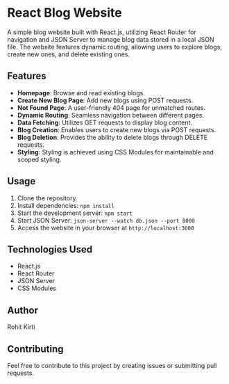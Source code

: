 # React Blog Website

A simple blog website built with React.js, utilizing React Router for navigation and JSON Server to manage blog data stored in a local JSON file. The website features dynamic routing, allowing users to explore blogs, create new ones, and delete existing ones.

## Features

- **Homepage**: Browse and read existing blogs.
- **Create New Blog Page**: Add new blogs using POST requests.
- **Not Found Page**: A user-friendly 404 page for unmatched routes.
- **Dynamic Routing**: Seamless navigation between different pages.
- **Data Fetching**: Utilizes GET requests to display blog content.
- **Blog Creation**: Enables users to create new blogs via POST requests.
- **Blog Deletion**: Provides the ability to delete blogs through DELETE requests.
- **Styling**: Styling is achieved using CSS Modules for maintainable and scoped styling.

## Usage

1. Clone the repository.
2. Install dependencies: `npm install`
3. Start the development server: `npm start`
4. Start JSON Server: `json-server --watch db.json --port 8000`
5. Access the website in your browser at `http://localhost:3000`

## Technologies Used

- React.js
- React Router
- JSON Server
- CSS Modules

## Author
Rohit Kirti

## Contributing
Feel free to contribute to this project by creating issues or submitting pull requests.
